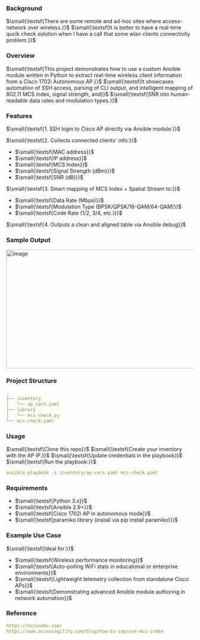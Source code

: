 ### Background

$\small{\textsf{There are some remote and ad-hoc sites where access-network over wireless.}}$
$\small{\textsf{It is better to have a real-time qucik check solution when I have a call that some wlan clients connectivity problem.}}$

### Overview

$\small{\textsf{This project demonstrates how to use a custom Ansible module written in Python to extract real-time wireless client information from a Cisco 1702i Autonomous AP.}}$
$\small{\textsf{It showcases automation of SSH access, parsing of CLI output, and intelligent mapping of 802.11 MCS index, signal strength, and}}$
$\small{\textsf{SNR into human-readable data rates and modulation types.}}$

### Features

$\small{\textsf{1. SSH login to Cisco AP directly via Ansible module:}}$<br>

$\small{\textsf{2. Collects connected clients' info:}}$
+ $\small{\textsf{MAC address}}$
+ $\small{\textsf{IP address}}$
+ $\small{\textsf{MCS Index}}$
+ $\small{\textsf{Signal Strength (dBm)}}$
+ $\small{\textsf{SNR (dB)}}$<br>

$\small{\textsf{3. Smart mapping of MCS Index + Spatial Stream to:}}$
+ $\small{\textsf{Data Rate (Mbps)}}$
+ $\small{\textsf{Modulation Type (BPSK/QPSK/16-QAM/64-QAM)}}$
+ $\small{\textsf{Code Rate (1/2, 3/4, etc.)}}$<br>

$\small{\textsf{4. Outputs a clean and aligned table via Ansible debug}}$

### Sample Output

<img width="959" height="319" alt="image" src="https://github.com/user-attachments/assets/de8c7e54-dbce-49a5-83a4-469aff32c4ae" />

### Project Structure
```yaml
.
├── inventory
│   └── ap_vars.yaml
├── library
│   └── mcs-check.py
└── mcs-check.yaml
```
### Usage

$\small{\textsf{Clone this repo}}$
$\small{\textsf{Create your inventory with the AP IP.}}$
$\small{\textsf{Update credentials in the playbook}}$
$\small{\textsf{Run the playbook:}}$
```yaml
ansible-playbook -i inventory/ap-vars.yaml mcs-check.yaml
```
### Requirements

+ $\small{\textsf{Python 3.x}}$
+ $\small{\textsf{Ansible 2.9+}}$
+ $\small{\textsf{Cisco 1702i AP in autonomous mode}}$
+ $\small{\textsf{paramiko library (install via pip install paramiko)}}$

### Example Use Case

$\small{\textsf{Ideal for:}}$
+ $\small{\textsf{Wireless performance monitoring}}$
+ $\small{\textsf{Auto-polling WiFi stats in educational or enterprise environments}}$
+ $\small{\textsf{Lightweight telemetry collection from standalone Cisco APs}}$
+ $\small{\textsf{Demonstrating advanced Ansible module authoring in network automation}}$

### Reference
```yaml
https://mcsindex.com/
https://www.accessagility.com/blog/how-to-improve-mcs-index
```
